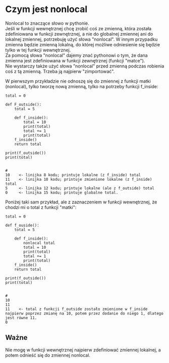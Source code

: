 # Czym jest nonlocal  
Nonlocal to znaczące słowo w pythonie.  
Jeśli w funkcji wewnętrznej chcę zrobić coś ze zmienną, która została zdefiniowana w funkcji zewnętrznej, a nie do globalnej zmiennej ani do lokalnej zmiennej, potrzebuję użyć słowa "nonlocal". W innym przypadku zmienna będzie zmienną lokalną, do której możliwe odniesienie się będzie tylko w tej funkcji wewnętrznej.  
Za pomocą słowa "nonlocal" dajemy znać pythonowi o tym, że dana zmienna jest zdefiniowana w funkcji zewnętrznej (funkcji "matce").  
Nie wystarczy także użyć słowa "nonlocal" przed zmienną podczas robienia coś z tą zmienną. Trzeba ją najpierw "zimportować".  

W pierwszym przykładzie nie odnoszę się do zmiennej z funkcji matki (nonlocal), tylko tworzę nową zmienną, tylko na potrzeby funkcji f_inside: 

```
total = 0

def F_outside():
    total = 5

    def f_inside():
        total = 10
        print(total)
        total += 1
        print(total)
    f_inside()
    return total

print(f_outside())
print(total)


#
10    <- linijka 8 kodu; printuje lokalne (z f_inside) total
11    <- linijka 10 kodu; printuje zmienione lokalne (z f_inside) total
5     <- linijka 12 kodu; printuje lokalne (ale z f_outside) total
0     <- linijka 15 kodu; printuje globalne total.
```

Poniżej taki sam przykład, ale z zaznaczeniem w funkcji wewnętrznej, że chodzi mi o total z funkcji "matki":
```
total = 0

def f_ouside():
    total = 5

    def f_inside():
        nonlocal total
        total = 10
        print(total)
        total += 1
        print(total)
    f_inside()
    return total

print(f_outside())
print(total)


#
10
11
11    <- total z funkcji f_outside zostało zmienione w f_inside najpierw poprzez zmianę na 10, potem przez dodanie do niego 1, dlatego jest równe 11.
0
```

## Ważne  
Nie mogę w funkcji wewnętrznej najpierw zdefiniować zmiennej lokalnej, a potem odnieść się do zmiennej nonlocal.
